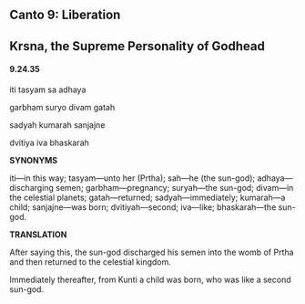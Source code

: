 <!--
.. title: SB:work:35/602
.. slug: sb-35-work
.. date: 2019-08-18 00:10:21 UTC-04:00 
.. tags: work
.. category: bhagavatam
.. link:
.. description: work
.. type: text
-->

## Canto 9: Liberation

## Krsna, the Supreme Personality of Godhead

#### 9.24.35

iti tasyam sa adhaya

garbham suryo divam gatah

sadyah kumarah sanjajne

dvitiya iva bhaskarah

<!-- TEASER_END -->

**SYNONYMS**

iti—in this way; tasyam—unto her (Prtha); sah—he (the sun-god); adhaya—discharging semen; garbham—pregnancy; suryah—the sun-god; divam—in the celestial planets; gatah—returned; sadyah—immediately; kumarah—a child; sanjajne—was born; dvitiyah—second; iva—like; bhaskarah—the sun-god.

**TRANSLATION**

After saying this, the sun-god discharged his semen into the womb of Prtha and then returned to the celestial kingdom.

Immediately thereafter, from Kunti a child was born, who was like a second sun-god.

